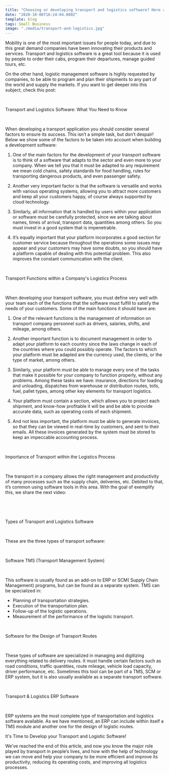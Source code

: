 ```yaml
---
title: "Choosing or developing transport and logistics software? Here are some aspects to consider"
date: "2020-10-06T16:24:04.000Z"
template: blog
tags: Small Business
image: "./media/transport-and-logistics.jpg"
---
```


Mobility is one of the most important issues for people today, and due to this great demand companies have been innovating their products and services. Transport and logistics software is a great tool because it is used by people to order their cabs, program their departures, manage guided tours, etc. 

On the other hand, logistic management software is highly requested by companies, to be able to program and plan their shipments to any part of the world and supply the markets.  If you want to get deeper into this subject, check this post: 

<Br>

<title-2>Transport and Logistics Software: What You Need to Know</title-2>

<Br>

When developing a transport application you should consider several factors to ensure its success. This isn’t a simple task, but don’t despair! Below we show some of the factors to be taken into account when building a development software: 

1. One of the main factors for the development of your transport software is to think of a software that adapts to the sector and even more to your company. When we tell you that it must be adapted to any requirement we mean cold chains, safety standards for food handling, rules for transporting dangerous products, and even passenger safety. 

2. Another very important factor is that the software is versatile and works with various operating systems, allowing you to attract more customers and keep all your customers happy, of course always supported by cloud technology.  

3. Similarly, all information that is handled by users within your application or software must be carefully protected, since we are talking about names, times of arrival, transport data, quantities among others. So you must invest in a good system that is impenetrable.  

4. It’s equally important that your platform incorporates a good section for customer service because throughout the operations some issues may appear and your customers may have some doubts,  so you should have a platform capable of dealing with this potential problem.  This also improves the constant communication with the client.  

<Br>

<title-2>Transport Functions within a Company's Logistics Process</title-2>

<Br>

When developing your transport software, you must define very well with your team each of the functions that the software must fulfill to satisfy the needs of your customers. Some of the main functions it should have are:

1. One of the relevant functions is the management of information on transport company personnel such as drivers, salaries, shifts, and mileage, among others. 

2. Another important function is to document management in order to adapt your platform to each country since the laws change in each of the countries where you could possibly operate. The factors to which your platform must be adapted are the currency used, the clients, or the type of market, among others.  

3. Similarly, your platform must be able to manage every one of the tasks that make it possible for your company to function properly, without any problems. Among these tasks we have: insurance, directions for loading and unloading, dispatches from warehouse or distribution routes, tolls, fuel, pallet types, among other key elements for transport logistics.  

4. Your platform must contain a section, which allows you to project each shipment, and know-how profitable it will be and be able to provide accurate data, such as operating costs of each shipment.  

5. And not less important, the platform must be able to generate invoices, so that they can be viewed in real-time by customers, and sent to their emails. All these invoices generated by the system must be stored to keep an impeccable accounting process. 

<Br>

<title-3>Importance of Transport within the Logistics Process</title-3>

<Br>

The transport in a company allows the right management and productivity of many processes such as the supply chain, deliveries, etc. Debited to that, it’s common using software tools in this area.  With the goal of exemplify this, we share the next video: 

<Br>

<youtube-video id="TbHxegOc0zk"></youtube-video>

<Br>

<title-2>Types of Transport and Logistics Software</title-2>

<Br>

These are the three types of transport software: 

<Br>

<title-3>Software TMS (Transport Management System)</title-3>

<Br>

This software is usually found as an add-on to ERP or SCM( Supply Chain Management)  programs, but can be found as a separate system. TMS can be specialized in:  

- Planning of transportation strategies.
- Execution of the transportation plan.
- Follow-up of the logistic operations.
- Measurement of the performance of the logistic transport.

<Br>

<title-3>Software for the Design of Transport Routes</title-3>

<Br>

These types of software are specialized in managing and digitizing everything related to delivery routes. It must handle certain factors such as road conditions, traffic quantities, route mileage, vehicle load capacity, driver performance, etc. Sometimes this tool can be part of a TMS, SCM or ERP system, but it is also usually available as a separate transport software. 

<Br>

<title-3>Transport & Logistics ERP Software</title-3>

<Br>

ERP systems are the most complete type of transportation and logistics software available. As we have mentioned, an ERP can include within itself a TMS module and another one for the design of logistic routes. 

<block-quote>It's Time to Develop your Transport and Logistic Software!</block-quote>

We’ve reached the end of this article, and now you know the major role played by transport in people’s lives, and how with the help of technology we can move and help your company to be more efficient and improve its productivity, reducing its operating costs, and improving all logistics processes.


